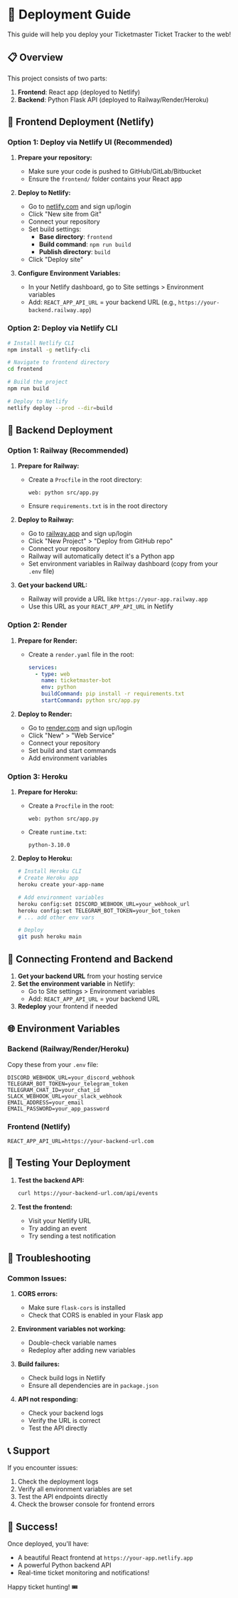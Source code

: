 # 🚀 Deployment Guide

This guide will help you deploy your Ticketmaster Ticket Tracker to the web!

## 📋 Overview

This project consists of two parts:
1. **Frontend**: React app (deployed to Netlify)
2. **Backend**: Python Flask API (deployed to Railway/Render/Heroku)

## 🎯 Frontend Deployment (Netlify)

### Option 1: Deploy via Netlify UI (Recommended)

1. **Prepare your repository:**
   - Make sure your code is pushed to GitHub/GitLab/Bitbucket
   - Ensure the `frontend/` folder contains your React app

2. **Deploy to Netlify:**
   - Go to [netlify.com](https://netlify.com) and sign up/login
   - Click "New site from Git"
   - Connect your repository
   - Set build settings:
     - **Base directory**: `frontend`
     - **Build command**: `npm run build`
     - **Publish directory**: `build`
   - Click "Deploy site"

3. **Configure Environment Variables:**
   - In your Netlify dashboard, go to Site settings > Environment variables
   - Add: `REACT_APP_API_URL` = your backend URL (e.g., `https://your-backend.railway.app`)

### Option 2: Deploy via Netlify CLI

```bash
# Install Netlify CLI
npm install -g netlify-cli

# Navigate to frontend directory
cd frontend

# Build the project
npm run build

# Deploy to Netlify
netlify deploy --prod --dir=build
```

## 🔧 Backend Deployment

### Option 1: Railway (Recommended)

1. **Prepare for Railway:**
   - Create a `Procfile` in the root directory:
     ```
     web: python src/app.py
     ```
   - Ensure `requirements.txt` is in the root directory

2. **Deploy to Railway:**
   - Go to [railway.app](https://railway.app) and sign up/login
   - Click "New Project" > "Deploy from GitHub repo"
   - Connect your repository
   - Railway will automatically detect it's a Python app
   - Set environment variables in Railway dashboard (copy from your `.env` file)

3. **Get your backend URL:**
   - Railway will provide a URL like `https://your-app.railway.app`
   - Use this URL as your `REACT_APP_API_URL` in Netlify

### Option 2: Render

1. **Prepare for Render:**
   - Create a `render.yaml` file in the root:
     ```yaml
     services:
       - type: web
         name: ticketmaster-bot
         env: python
         buildCommand: pip install -r requirements.txt
         startCommand: python src/app.py
     ```

2. **Deploy to Render:**
   - Go to [render.com](https://render.com) and sign up/login
   - Click "New" > "Web Service"
   - Connect your repository
   - Set build and start commands
   - Add environment variables

### Option 3: Heroku

1. **Prepare for Heroku:**
   - Create a `Procfile` in the root:
     ```
     web: python src/app.py
     ```
   - Create `runtime.txt`:
     ```
     python-3.10.0
     ```

2. **Deploy to Heroku:**
   ```bash
   # Install Heroku CLI
   # Create Heroku app
   heroku create your-app-name
   
   # Add environment variables
   heroku config:set DISCORD_WEBHOOK_URL=your_webhook_url
   heroku config:set TELEGRAM_BOT_TOKEN=your_bot_token
   # ... add other env vars
   
   # Deploy
   git push heroku main
   ```

## 🔗 Connecting Frontend and Backend

1. **Get your backend URL** from your hosting service
2. **Set the environment variable** in Netlify:
   - Go to Site settings > Environment variables
   - Add: `REACT_APP_API_URL` = your backend URL
3. **Redeploy** your frontend if needed

## 🌐 Environment Variables

### Backend (Railway/Render/Heroku)
Copy these from your `.env` file:
```
DISCORD_WEBHOOK_URL=your_discord_webhook
TELEGRAM_BOT_TOKEN=your_telegram_token
TELEGRAM_CHAT_ID=your_chat_id
SLACK_WEBHOOK_URL=your_slack_webhook
EMAIL_ADDRESS=your_email
EMAIL_PASSWORD=your_app_password
```

### Frontend (Netlify)
```
REACT_APP_API_URL=https://your-backend-url.com
```

## 🧪 Testing Your Deployment

1. **Test the backend API:**
   ```bash
   curl https://your-backend-url.com/api/events
   ```

2. **Test the frontend:**
   - Visit your Netlify URL
   - Try adding an event
   - Try sending a test notification

## 🔧 Troubleshooting

### Common Issues:

1. **CORS errors:**
   - Make sure `flask-cors` is installed
   - Check that CORS is enabled in your Flask app

2. **Environment variables not working:**
   - Double-check variable names
   - Redeploy after adding new variables

3. **Build failures:**
   - Check build logs in Netlify
   - Ensure all dependencies are in `package.json`

4. **API not responding:**
   - Check your backend logs
   - Verify the URL is correct
   - Test the API directly

## 📞 Support

If you encounter issues:
1. Check the deployment logs
2. Verify all environment variables are set
3. Test the API endpoints directly
4. Check the browser console for frontend errors

## 🎉 Success!

Once deployed, you'll have:
- A beautiful React frontend at `https://your-app.netlify.app`
- A powerful Python backend API
- Real-time ticket monitoring and notifications!

Happy ticket hunting! 🎟️ 